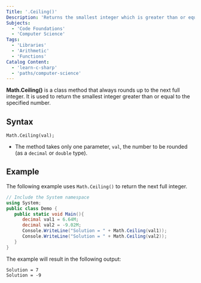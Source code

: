 ```yaml
---
Title: '.Ceiling()'
Description: 'Returns the smallest integer which is greater than or equal to a given number.'
Subjects:
  - 'Code Foundations'
  - 'Computer Science'
Tags:
  - 'Libraries'
  - 'Arithmetic'
  - 'Functions'
Catalog Content:
  - 'learn-c-sharp'
  - 'paths/computer-science'
---
```


**Math.Ceiling()** is a class method that always rounds up to the next full integer. It is used to return the smallest integer greater than or equal to the specified number.

## Syntax

```pseudo
Math.Ceiling(val);
```

- The method takes only one parameter, `val`, the number to be rounded (as a `decimal` or `double` type).

## Example

The following example uses `Math.Ceiling()` to return the next full integer.

```cs
// Include the System namespace
using System;
public class Demo {
   public static void Main(){
      decimal val1 = 6.64M;
      decimal val2 = -9.02M;
      Console.WriteLine("Solution = " + Math.Ceiling(val1));
      Console.WriteLine("Solution = " + Math.Ceiling(val2));
   }
}
```

The example will result in the following output:

```shell
Solution = 7
Solution = -9
```

